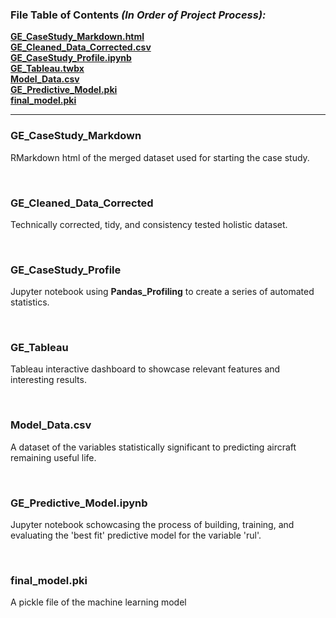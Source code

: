 ### File Table of Contents *(In Order of Project Process):*

**[GE_CaseStudy_Markdown.html](#ge_casestudy_markdown)**<br>
**[GE_Cleaned_Data_Corrected.csv](#ge_data_corrected)**<br>
**[GE_CaseStudy_Profile.ipynb](#ge_casestudy_profile)**<br>
**[GE_Tableau.twbx](#ge_tableau)**<br>
**[Model_Data.csv](#Model_Data.csv)**<br>
**[GE_Predictive_Model.pki](#ge_predictive_model)**<br>
**[final_model.pki](#final_model.pki)**<br>
***


### GE_CaseStudy_Markdown 

RMarkdown html of the merged dataset used for starting the case study.

<br>

### GE_Cleaned_Data_Corrected 

 Technically corrected, tidy, and consistency tested holistic dataset.

<br>

### GE_CaseStudy_Profile

 Jupyter notebook using **Pandas_Profiling** to create a series of automated statistics.

<br>

### GE_Tableau

 Tableau interactive dashboard to showcase relevant features and interesting results.

<br>

### Model_Data.csv

 A dataset of the variables statistically significant to predicting aircraft remaining useful life.

<br>

### GE_Predictive_Model.ipynb

Jupyter notebook schowcasing the process of building, training, and evaluating the 'best fit' predictive model for the variable 'rul'.

<br>

### final_model.pki

 A pickle file of the machine learning model

<br>

